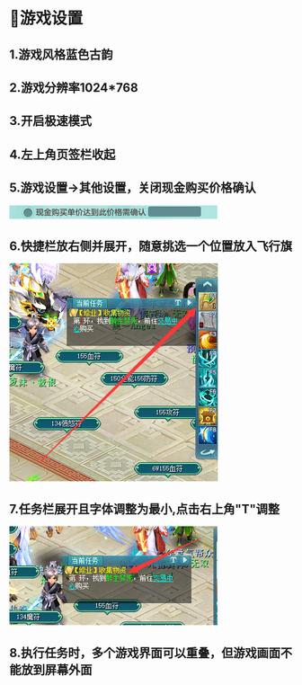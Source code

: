 # 🥏游戏设置

## 1.游戏风格蓝色古韵

## 2.游戏分辨率1024*768

## 3.开启极速模式

## 4.左上角页签栏收起

## 5.游戏设置->其他设置，关闭现金购买价格确认

![4](./图片\4.bmp)

## 6.快捷栏放右侧并展开，随意挑选一个位置放入飞行旗

![5](./图片\5.png)

## 7.任务栏展开且字体调整为最小,点击右上角"T"调整

![77](./图片\77.png)

## 8.执行任务时，多个游戏界面可以重叠，但游戏画面不能放到屏幕外面